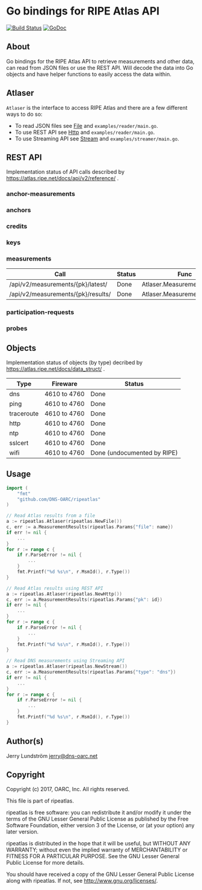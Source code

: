 # Go bindings for RIPE Atlas API

[![Build Status](https://travis-ci.org/DNS-OARC/ripeatlas.svg?branch=master)](https://travis-ci.org/DNS-OARC/ripeatlas) [![GoDoc](https://godoc.org/github.com/DNS-OARC/ripeatlas?status.svg)](https://godoc.org/github.com/DNS-OARC/ripeatlas)

## About

Go bindings for the RIPE Atlas API to retrieve measurements and other data,
can read from JSON files or use the REST API. Will decode the data into Go
objects and have helper functions to easily access the data within.

## Atlaser

`Atlaser` is the interface to access RIPE Atlas and there are a few
different ways to do so:
- To read JSON files see [File](https://godoc.org/github.com/DNS-OARC/ripeatlas#File) and `examples/reader/main.go`.
- To use REST API see [Http](https://godoc.org/github.com/DNS-OARC/ripeatlas#Http) and `examples/reader/main.go`.
- To use Streaming API see [Stream](https://godoc.org/github.com/DNS-OARC/ripeatlas#Stream) and `examples/streamer/main.go`.

## REST API

Implementation status of API calls described by https://atlas.ripe.net/docs/api/v2/reference/ .

### anchor-measurements

### anchors

### credits

### keys

### measurements

Call | Status | Func
---- | ------ | -----
/api/v2/measurements/{pk}/latest/ | Done | Atlaser.MeasurementLatest()
/api/v2/measurements/{pk}/results/ | Done | Atlaser.MeasurementResults()

### participation-requests

### probes

## Objects

Implementation status of objects (by type) decribed by https://atlas.ripe.net/docs/data_struct/ .

Type | Fireware | Status
---- | -------- | ------
dns | 4610 to 4760 | Done
ping | 4610 to 4760 | Done
traceroute | 4610 to 4760 | Done
http | 4610 to 4760 | Done
ntp | 4610 to 4760 | Done
sslcert | 4610 to 4760 | Done
wifi | 4610 to 4760 | Done (undocumented by RIPE)

## Usage

```go
import (
    "fmt"
    "github.com/DNS-OARC/ripeatlas"
)

// Read Atlas results from a file
a := ripeatlas.Atlaser(ripeatlas.NewFile())
c, err := a.MeasurementResults(ripeatlas.Params{"file": name})
if err != nil {
    ...
}
for r := range c {
    if r.ParseError != nil {
        ...
    }
    fmt.Printf("%d %s\n", r.MsmId(), r.Type())
}

// Read Atlas results using REST API
a := ripeatlas.Atlaser(ripeatlas.NewHttp())
c, err := a.MeasurementResults(ripeatlas.Params{"pk": id})
if err != nil {
    ...
}
for r := range c {
    if r.ParseError != nil {
        ...
    }
    fmt.Printf("%d %s\n", r.MsmId(), r.Type())
}

// Read DNS measurements using Streaming API
a := ripeatlas.Atlaser(ripeatlas.NewStream())
c, err := a.MeasurementResults(ripeatlas.Params{"type": "dns"})
if err != nil {
    ...
}
for r := range c {
    if r.ParseError != nil {
        ...
    }
    fmt.Printf("%d %s\n", r.MsmId(), r.Type())
}
```

## Author(s)

Jerry Lundström <jerry@dns-oarc.net>

## Copyright

Copyright (c) 2017, OARC, Inc.
All rights reserved.

This file is part of ripeatlas.

ripeatlas is free software: you can redistribute it and/or modify
it under the terms of the GNU Lesser General Public License as published by
the Free Software Foundation, either version 3 of the License, or
(at your option) any later version.

ripeatlas is distributed in the hope that it will be useful,
but WITHOUT ANY WARRANTY; without even the implied warranty of
MERCHANTABILITY or FITNESS FOR A PARTICULAR PURPOSE.  See the
GNU Lesser General Public License for more details.

You should have received a copy of the GNU Lesser General Public License
along with ripeatlas.  If not, see <http://www.gnu.org/licenses/>.
